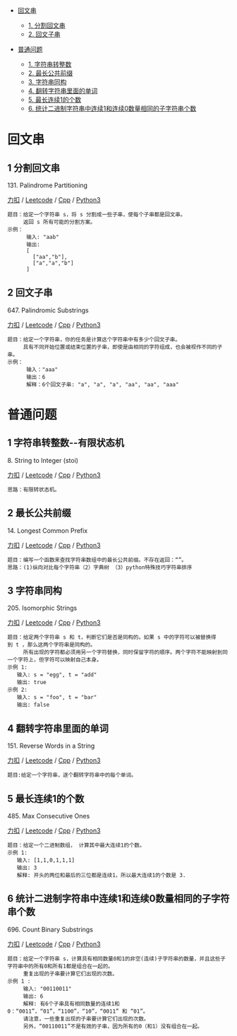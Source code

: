 <!-- GFM-TOC -->
* [回文串](#回文串)
    * [1. 分割回文串](#1-分割回文串)
    * [2. 回文子串](#2-回文子串)
    
* [普通问题](#普通问题)
    * [1. 字符串转整数](#1-字符串转整数)
    * [2. 最长公共前缀](#2-最长公共前缀)
    * [3. 字符串同构](#3-字符串同构)
    * [4. 翻转字符串里面的单词](#4-翻转字符串里面的单词)
    * [5. 最长连续1的个数](#5-最长连续1的个数)
    * [6. 统计二进制字符串中连续1和连续0数量相同的子字符串个数](#6-统计二进制字符串中连续1和连续0数量相同的子字符串个数)
<!-- GFM-TOC -->

# 回文串
## 1 分割回文串
131\. Palindrome Partitioning

[力扣](https://leetcode-cn.com/problems/palindrome-partitioning/) / [Leetcode](https://leetcode.com/problems/palindrome-partitioning/) / [Cpp](../ds_6_string/palindrome_string/L131-m.cpp) / [Python3](../python-algorithm/ds_6_string/palindrome_string/L131-m.py)
```
题目：给定一个字符串 s，将 s 分割成一些子串，使每个子串都是回文串。
     返回 s 所有可能的分割方案。
示例：
      输入: "aab"
      输出:
      [
        ["aa","b"],
        ["a","a","b"]
      ]
```

## 2 回文子串
647\. Palindromic Substrings

[力扣](https://leetcode-cn.com/problems/palindromic-substrings/) / [Leetcode](https://leetcode.com/problems/palindromic-substrings/) / [Cpp](../ds_6_string/palindrome_string/L647-m.cpp) / [Python3](../python-algorithm/ds_6_string/palindrome_string/L647-m.py)
```
题目：给定一个字符串，你的任务是计算这个字符串中有多少个回文子串。
     具有不同开始位置或结束位置的子串，即使是由相同的字符组成，也会被视作不同的子串。
示例：
      输入："aaa"
      输出：6
      解释：6个回文子串: "a", "a", "a", "aa", "aa", "aaa"
```

# 普通问题
## 1 字符串转整数--有限状态机
8\. String to Integer (stoi)

[力扣](https://leetcode-cn.com/problems/string-to-integer-atoi/) / [Leetcode](https://leetcode.com/problems/string-to-integer-atoi/) / [Cpp](../ds_6_string/L8.cpp) / [Python3](../python-algorithm/ds_6_string/palindrome_string/L8.py)
```
思路：有限转状态机。
```

## 2 最长公共前缀
14\. Longest Common Prefix

[力扣](https://leetcode-cn.com/problems/longest-common-prefix/) / [Leetcode](https://leetcode.com/problems/longest-common-prefix/) / [Cpp](../ds_6_string/L14.cpp) / [Python3](../python-algorithm/ds_6_string/palindrome_string/L14.py)
```
题目：编写一个函数来查找字符串数组中的最长公共前缀。不存在返回：“”。
思路：(1)纵向对比每个字符串（2）字典树 （3）python特殊技巧字符串排序
```

## 3 字符串同构
205\. Isomorphic Strings

[力扣](https://leetcode-cn.com/problems/isomorphic-strings/) / [Leetcode](https://leetcode.com/problems/isomorphic-strings/) / [Cpp](../ds_6_string/L205.cpp) / [Python3](../python-algorithm/ds_6_string/palindrome_string/L205.py)
```
题目：给定两个字符串 s 和 t，判断它们是否是同构的。如果 s 中的字符可以被替换得到 t ，那么这两个字符串是同构的。
     所有出现的字符都必须用另一个字符替换，同时保留字符的顺序。两个字符不能映射到同一个字符上，但字符可以映射自己本身。
示例 1:
   输入: s = "egg", t = "add"
   输出: true
示例 2:
   输入: s = "foo", t = "bar"
   输出: false
```

## 4 翻转字符串里面的单词
151\. Reverse Words in a String

[力扣](https://leetcode-cn.com/problems/reverse-words-in-a-string/) / [Leetcode](https://leetcode.com/problems/reverse-words-in-a-string/) / [Cpp](../ds_6_string/L151.cpp) / [Python3](../python-algorithm/ds_6_string/palindrome_string/L151.py)
```
题目:给定一个字符串，逐个翻转字符串中的每个单词。
```

## 5 最长连续1的个数
485\. Max Consecutive Ones

[力扣](https://leetcode-cn.com/problems/max-consecutive-ones/) / [Leetcode](https://leetcode.com/problems/max-consecutive-ones/) / [Cpp](../ds_6_string/L485.cpp) / [Python3](../python-algorithm/ds_6_string/palindrome_string/L485.py)
```
题目：给定一个二进制数组， 计算其中最大连续1的个数。
示例 1:
   输入: [1,1,0,1,1,1]
   输出: 3
   解释: 开头的两位和最后的三位都是连续1，所以最大连续1的个数是 3.
```

## 6 统计二进制字符串中连续1和连续0数量相同的子字符串个数
696\. Count Binary Substrings

[力扣](https://leetcode-cn.com/problems/count-binary-substrings/) / [Leetcode](https://leetcode.com/problems/count-binary-substrings/) / [Cpp](../ds_6_string/L696.cpp) / [Python3](../python-algorithm/ds_6_string/palindrome_string/L696.py)
```
题目：给定一个字符串 s，计算具有相同数量0和1的非空(连续)子字符串的数量，并且这些子字符串中的所有0和所有1都是组合在一起的。
     重复出现的子串要计算它们出现的次数。
示例 1 :
     输入: "00110011"
     输出: 6
     解释: 有6个子串具有相同数量的连续1和0：“0011”，“01”，“1100”，“10”，“0011” 和 “01”。
     请注意，一些重复出现的子串要计算它们出现的次数。
     另外，“00110011”不是有效的子串，因为所有的0（和1）没有组合在一起。
```


